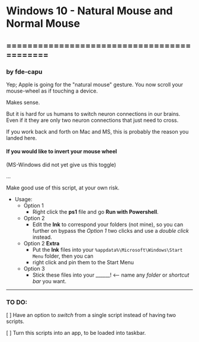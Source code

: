 # Windows 10 - Natural Mouse and Normal Mouse
## ===========================================
### by fde-capu

Yep; Apple is going for the "natural mouse" gesture. You now scroll your mouse-wheel as if touching a device.

Makes sense.

But it is hard for us humans to switch neuron connections in our brains. Even if it they are only two neuron connections that just need to cross.

If you work back and forth on Mac and MS, this is probably the reason you landed here.

#### If you would like to invert your mouse wheel ####

(MS-Windows did not yet give us this toggle)

...

Make good use of this script, at your own risk.

- Usage:
	- Option 1
		- Right click the **ps1** file and go **Run with Powershell**.
	- Option 2
		- Edit the **lnk** to correspond your folders (not mine), so you can further on bypass the *Option 1* two clicks and use a *double click* instead.
	- Option 2 **Extra**
		- Put the **lnk** files into your `%appdata%\Microsoft\Windows\Start Menu` folder, then you can
		- right click and pin them to the Start Menu
	- Option 3
		- Stick these files into your ______! <-- name any *folder* or *shortcut bar* you want.

-----

### TO DO:

[ ] Have an option to *switch* from a single script instead of having two scripts.

[ ] Turn this scripts into an app, to be loaded into taskbar.
